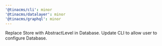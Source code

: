 ```yaml
---
'@tinacms/cli': minor
'@tinacms/datalayer': minor
'@tinacms/graphql': minor
---
```


Replace Store with AbstractLevel in Database. Update CLI to allow user to configure Database.
